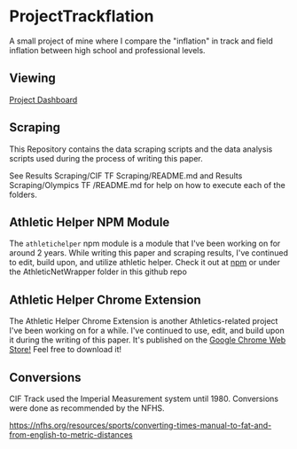 # ProjectTrackflation
A small project of mine where I compare the "inflation" in track and field inflation between high school and professional levels.

## Viewing

[Project Dashboard](https://alexa8596.github.io/ProjectTrackflation/)

## Scraping

This Repository contains the data scraping scripts and the data analysis scripts used during the process of writing this paper.

See Results Scraping/CIF TF Scraping/README.md and Results Scraping/Olympics TF /README.md for help on how to execute each of the folders.

## Athletic Helper NPM Module

The ``athletichelper`` npm module is a module that I've been working on for around 2 years. While writing this paper and scraping results, I've continued to edit, build upon, and utilize athletic helper. Check it out at <a href="https://www.npmjs.com/package/athletichelper">npm</a> or under the AthleticNetWrapper folder in this github repo

## Athletic Helper Chrome Extension

The Athletic Helper Chrome Extension is another Athletics-related project I've been working on for a while. I've continued to use, edit, and build upon it during the writing of this paper. It's published on the <a href="https://chromewebstore.google.com/detail/athletic-helper/gdnmapolllodbicoalbfpainmldmabek">Google Chrome Web Store!</a> Feel free to download it!

## Conversions
CIF Track used the Imperial Measurement system until 1980. Conversions were done as recommended by the NFHS.

https://nfhs.org/resources/sports/converting-times-manual-to-fat-and-from-english-to-metric-distances